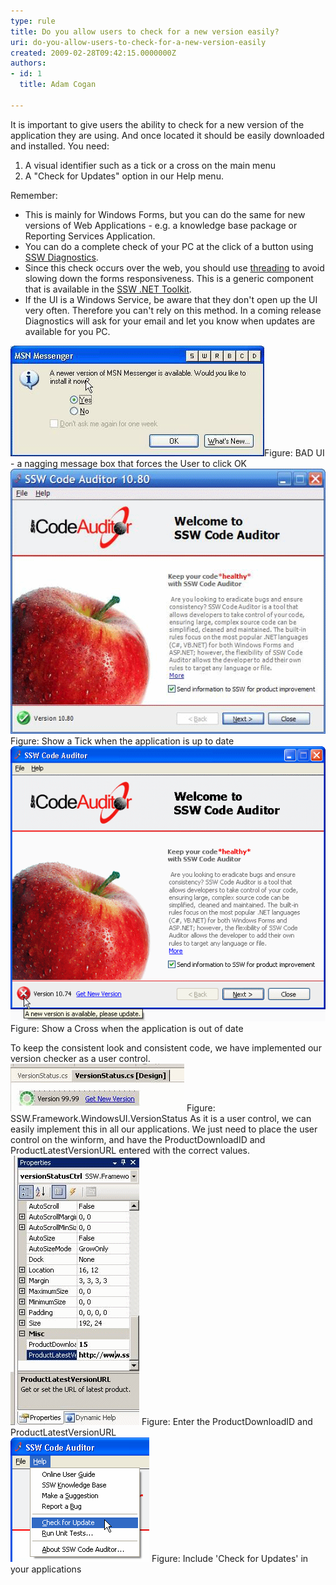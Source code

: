 ```yaml
---
type: rule
title: Do you allow users to check for a new version easily?
uri: do-you-allow-users-to-check-for-a-new-version-easily
created: 2009-02-28T09:42:15.0000000Z
authors:
- id: 1
  title: Adam Cogan

---
```



It is important to give users the ability to check for a new version of the application they are using. And once located it should be easily downloaded and installed. You need:

1. A visual identifier such as a tick or a cross on the main menu
2. A "Check for Updates" option in our Help menu.


Remember:

- This is mainly for Windows Forms, but you can do the same for new versions of Web Applications - e.g. a knowledge base package or Reporting Services Application.
- You can do a complete check of your PC at the click of a button using [SSW Diagnostics](http://www.ssw.com.au/ssw/Diagnostics/Default.aspx).
- Since this check occurs over the web, you should use [threading](http://www.ssw.com.au/ssw/Standards/Rules/RulesToBetterWindowsForms.aspx#GuiThreading) to avoid slowing down the forms responsiveness. This is a generic component that is available in the [SSW .NET Toolkit](http://www.ssw.com.au/ssw/NETToolkit/Default.aspx).
- If the UI is a Windows Service, be aware that they don't open up the UI very often. Therefore you can't rely on this method. In a coming release Diagnostics will ask for your email and let you know when updates are available for you PC.

![Check for Updates](MSN.gif)Figure: BAD UI - a nagging message box that forces the User to click OK 
![ ](GoodUI.gif) Figure: Show a Tick when the application is up to date 
![ ](BadUI.gif) Figure: Show a Cross when the application is out of date 

To keep the consistent look and consistent code, we have implemented our version checker as a user control.
![ ](VersionStatusControl.gif) Figure: SSW.Framework.WindowsUI.VersionStatus 
As it is a user control, we can easily implement this in all our applications. We just need to place the user control on the winform, and have the ProductDownloadID and ProductLatestVersionURL entered with the correct values.
![ ](VersionStatusProperties.gif) Figure: Enter the ProductDownloadID and ProductLatestVersionURL   
![Check for Updates](CheckForUpdate.gif)
Figure: Include 'Check for Updates' in your applications 
